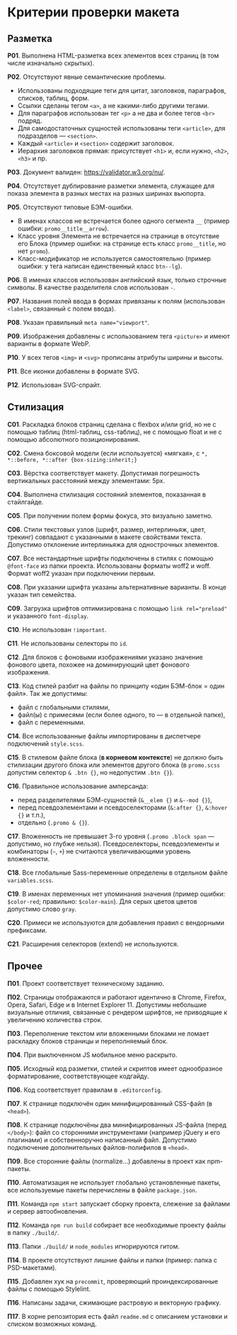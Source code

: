 # Критерии проверки макета


## Разметка

**Р01**. Выполнена HTML-разметка всех элементов всех страниц (в том числе изначально скрытых).

**Р02**. Отсутствуют явные семантические проблемы.

  - Использованы подходящие теги для цитат, заголовков, параграфов, списков, таблиц, форм.
  - Ссылки сделаны тегом `<a>`, а не какими-либо другими тегами.
  - Для параграфов использован тег `<p>` а не два и более тегов `<br>` подряд.
  - Для самодостаточных сущностей использованы теги `<article>`, для подразделов — `<section>`.
  - Каждый `<article>` и `<section>` содержит заголовок.
  - Иерархия заголовков прямая: присутствует `<h1>` и, если нужно, `<h2>`, `<h3>` и пр.

**Р03**. Документ валиден: https://validator.w3.org/nu/.

**Р04**. Отсутствует дублирование разметки элемента, служащее для показа элемента в разных местах на разных ширинах вьюпорта.

**Р05**. Отсутствуют типовые БЭМ-ошибки.

  - В именах классов не встречается более одного сегмента `__` (пример ошибки: `promo__title__arrow`).
  - Класс уровня Элемента не встречается на странице в отсутствие его Блока (пример ошибки: на странице есть класс `promo__title`, но нет `promo`).
  - Класс-модификатор не используется самостоятельно (пример ошибки: у тега написан единственный класс `btn--lg`).

**Р06**. В именах классов использован английский язык, только строчные символы. В качестве разделителя слов использован `-`.

**Р07**. Названия полей ввода в формах привязаны к полям (использован `<label>`, связанный с полем ввода).

**Р08**. Указан правильный `meta name="viewport"`.

**Р09**. Изображения добавлены с использованием тега `<picture>` и имеют варианты в формате WebP.

**Р10**. У всех тегов `<img>` и `<svg>` прописаны атрибуты ширины и высоты.

**Р11**. Все иконки добавлены в формате SVG.

**Р12**. Использован SVG-спрайт.


## Стилизация


**С01**. Раскладка блоков страниц сделана с flexbox и/или grid, но не с помощью таблиц (html-таблиц, css-таблиц), не с помощью float и не с помощью абсолютного позиционирования.

**С02**. Смена боксовой модели (если используется) «мягкая», с `*, *::before, *::after {box-sizing:inherit;}`

**С03**. Вёрстка соответствует макету. Допустимая погрешность вертикальных расстояний между элементами: 5px.

**С04**. Выполнена стилизация состояний элементов, показанная в стайлгайде.

**С05**. При получении полем формы фокуса, это визуально заметно.

**С06**. Стили текстовых узлов (шрифт, размер, интерлиньяж, цвет, трекинг) совпадают с указанными в макете свойствами текста. Допустимо отклонение интерлиньяжа для однострочных элементов.

**С07**. Все нестандартные шрифты подключены в стилях с помощью `@font-face` из папки проекта. Использованы форматы woff2 и woff. Формат woff2 указан при подключении первым.

**С08**. При указании шрифта указаны альтернативные варианты. В конце указан тип семейства.

**С09**. Загрузка шрифтов оптимизирована с помощью `link rel="preload"` и указанного `font-display`.

**С10**. Не использован `!important`.

**С11**. Не использованы селекторы по `id`.

**С12**. Для блоков с фоновыми изображениями указано значение фонового цвета, похожее на доминирующий цвет фонового изображения.

**С13**. Код стилей разбит на файлы по принципу «один БЭМ-блок = один файл». Так же допустимы:

  - файл с глобальными стилями,
  - файл(ы) с примесями (если более одного, то — в отдельной папке),
  - файл с переменными.

**С14**. Все использованные файлы импортированы в диспетчере подключений `style.scss`.

**С15**. В стилевом файле блока (**в корневом контексте**) не должно быть стилизации другого блока или элементов другого блока (в `promo.scss` допустим селектор `& .btn {}`, но недопустим `.btn {}`).

**С16**. Правильное использование амперсанда:

  - перед разделителями БЭМ-сущностей (`&__elem {}` и `&--mod {}`),
  - перед псевдоэлементами и псевдоселекторами (`&:after {}`, `&:hover {}` и т.п.),
  - отдельно (`.promo & {}`).

**С17**. Вложенность не превышает 3-го уровня (`.promo .block span` — допустимо, но глубже нельзя). Псевдоселекторы, псевдоэлементы и комбинаторы (`~`, `+`) не считаются увеличивающими уровень вложенности.

**С18**. Все глобальные Sass-переменные определены в отдельном файле `variables.scss`.

**С19**. В именах переменных нет упоминания значения (пример ошибки: `$color-red`; правильно: `$color-main`). Для серых цветов цветов допустимо слово `gray`.

**С20**. Примеси не используются для добавления правил с вендорными префиксами.

**С21**. Расширения селекторов (extend) не используются.


## Прочее


**П01**. Проект соответствует техническому заданию.

**П02**. Страницы отображаются и работают идентично в Chrome, Firefox, Opera, Safari, Edge и в Internet Explorer 11. Допустимы небольшие визуальные отличия, связанные с рендером шрифтов, не приводящие к увеличению количества строк.

**П03**. Переполнение текстом или вложенными блоками не ломает раскладку блоков страницы и переполняемый блок.

**П04**. При выключенном JS мобильное меню раскрыто.

**П05**. Исходный код разметки, стилей и скриптов имеет однообразное форматирование, соответствующее кодгайду.

**П06**. Код соответствует правилам в `.editorconfig`.

**П07**. К странице подключён один минифицированный CSS-файл (в `<head>`).

**П08**. К странице подключёны два минифицированных JS-файла (перед `</body>`): файл со сторонними инструментами (например jQuery и его плагинами) и собственноручно написанный файл. Допустимо подключение дополнительных файлов-полифилов в `<head>`.

**П09**. Все сторонние файлы (normalize...) добавлены в проект как npm-пакеты.

**П10**. Автоматизация не использует глобально установленные пакеты, все используемые пакеты перечислены в файле `package.json`.

**П11**. Команда `npm start` запускает сборку проекта, слежение за файлами и сервер автообновления.

**П12**. Команда `npm run build` собирает все необходимые проекту файлы в папку `./build/`.

**П13**. Папки `./build/` и `node_modules` игнорируются гитом.

**П14**. В проекте отсутствуют лишние файлы и папки (пример: папка с PSD-макетами).

**П15**. Добавлен хук на `precommit`, проверяющий проиндексированные файлы с помощью Stylelint.

**П16**. Написаны задачи, сжимающие растровую и векторную графику.

**П17**. В корне репозитория есть файл `readme.md` с описанием установки и списком возможных команд.
